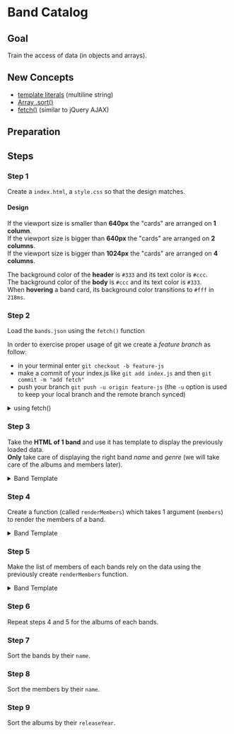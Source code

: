 # Band Catalog

## Goal

Train the access of data (in objects and arrays).

## New Concepts

- [template literals](http://devdocs.io/javascript/template_literals) (multiline string)
- [Array .sort()](http://devdocs.io/javascript/global_objects/array/sort)
- [fetch()](http://devdocs.io/dom/windoworworkerglobalscope/fetch) (similar to jQuery AJAX)

## Preparation

## Steps

### Step 1

Create a `index.html`, a `style.css` so that the design matches.

#### Design

If the viewport size is smaller than __640px__ the "cards" are
arranged on __1 column__.  
If the viewport size is bigger than __640px__ the "cards" are
arranged on __2 columns__.  
If the viewport size is bigger than __1024px__ the "cards" are
arranged on __4 columns__.  

The background color of the __header__ is `#333` and its text color is `#ccc`.  
The background color of the __body__ is `#ccc` and its text color is `#333`.  
When __hovering__ a band card, its background color transitions to `#fff` in `218ms`.

### Step 2

Load the `bands.json` using the `fetch()` function 

In order to exercise proper usage of git we create a _feature branch_ as follow:

- in your terminal enter `git checkout -b feature-js`
- make a commit of your index.js like `git add index.js` and then `git commit -m "add fetch"`
- push your branch `git push -u origin feature-js` (the `-u` option is used to keep your local branch and the remote branch synced)

<details>
<summary>using fetch()</summary>
<pre>
fetch('./bands.json')
  .then(function(response) {
    return response.json();
  })
  .then(whenJSONLoaded)
  .catch(function(err) {
    throw err;
  });</pre>
</details>

### Step 3

Take the __HTML of 1 band__ and use it has template to display the previously loaded data.  
__Only__ take care of displaying the right band _name_ and _genre_ (we will take care of the albums and members later).

<details>
<summary>Band Template</summary>

    var mainElement = document.querySelector('main.bands');
    function whenJSONLoaded(bands) {
      var completeListOfBands = bands.map(function(band) {
        return `<section>
          <header>
            <h1>${band.name}</h1>
            <h2>${band.genre}</h2>
          </header>

          <div class="members">
            <h3>Members</h3>
            <ul>
              <li>
                <span class="member-name">John Doe</span>
                <span class="member-instrument">Guitar</span>
              </li>
              <li>
                <span class="member-name">John Doe</span>
                <span class="member-instrument">Guitar</span>
              </li>
            </ul>
          </div>

          <div class="albums">
            <h3>Albums</h3>
            <ul>
              <li>
                <span class="album-name">Album Name</span>
                <span class="album-release-year">(2001)</span>
              </li>
              <li>
                <span class="album-name">Album Name</span>
                <span class="album-release-year">(2001)</span>
              </li>
            </ul>
          </div>
        </section>`;
      }).join('');

      mainElement.innerHTML = completeListOfBands;
    }
</details>

### Step 4

Create a function (called `renderMembers`) which takes 1 argument (`members`) to render the members of a band.

<details>
<summary>Band Template</summary>

    function renderMembers(members) {
      return '<ul>' + members.map(function(member) {
        return `<li>
          <span class="member-name">${member.name}</span>
          <span class="member-instrument">${member.instrument}</span>
        </li>`;
      }).join('') + '</ul>';
    }
</details>

### Step 5

Make the list of members of each bands rely on the data using the previously create `renderMembers` function.

<details>
<summary>Band Template</summary>

    var mainElement = document.querySelector('main.bands');
    function whenJSONLoaded(bands) {
      var completeListOfBands = bands.map(function(band) {
        var membersList = renderMembers(band.members);
        return `<section>
          <header>
            <h1>${band.name}</h1>
            <h2>${band.genre}</h2>
          </header>

          <div class="members">
            <h3>Members</h3>
            ${membersList}
          </div>

          <div class="albums">
            <h3>Albums</h3>
            <ul>
              <li>
                <span class="album-name">Album Name</span>
                <span class="album-release-year">(2001)</span>
              </li>
              <li>
                <span class="album-name">Album Name</span>
                <span class="album-release-year">(2001)</span>
              </li>
            </ul>
          </div>
        </section>`;
      }).join('');

      mainElement.innerHTML = completeListOfBands;
    }
</details>

### Step 6

Repeat steps 4 and 5 for the albums of each bands.

### Step 7

Sort the bands by their `name`.

### Step 8

Sort the members by their `name`.

### Step 9

Sort the albums by their `releaseYear`.
